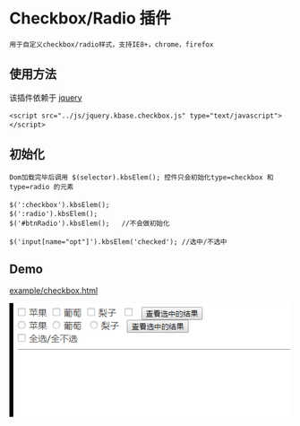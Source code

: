Checkbox/Radio 插件
=================================================
    用于自定义checkbox/radio样式，支持IE8+，chrome，firefox

使用方法
-------------------------------------------------
该插件依赖于 [jquery](http://jquery.com/)

	<script src="../js/jquery.kbase.checkbox.js" type="text/javascript"></script>

初始化
--------------------------------------------------
	Dom加载完毕后调用 $(selector).kbsElem(); 控件只会初始化type=checkbox 和 type=radio 的元素

	$(':checkbox').kbsElem();
	$(':radio').kbsElem();
	$('#btnRadio').kbsElem();   //不会做初始化

	$('input[name="opt"]').kbsElem('checked'); //选中/不选中

Demo
--------------------------------------------------

[example/checkbox.html](http://ekoz.github.io/example/checkbox.html)

![Checkbox/Radio](https://github.com/ekoz/kbase-checkbox/blob/master/example/checkbox.gif?raw=true)
